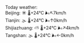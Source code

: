 Today weather:  
Beijing: ☀️ 🌡️+24°C 🌬️↖7km/h  
Tianjin: 🌫  🌡️+24°C 🌬️↑0km/h  
Shijiazhuang: ⛅️  🌡️+24°C 🌬️↗4km/h  
Tangshan: 🌫  🌡️+24°C 🌬️←0km/h  
